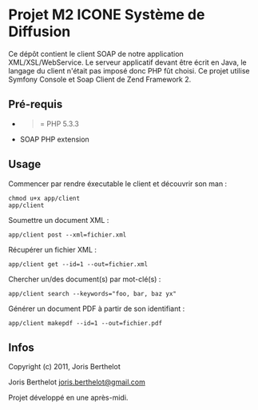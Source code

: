 # Projet M2 ICONE Système de Diffusion #

Ce dépôt contient le client SOAP de notre application XML/XSL/WebService. Le serveur applicatif devant être écrit en Java,
le langage du client n'était pas imposé donc PHP fût choisi.
Ce projet utilise Symfony Console et Soap Client de Zend Framework 2.

## Pré-requis ##
 * >= PHP 5.3.3
 * SOAP PHP extension

## Usage ##

Commencer par rendre éxecutable le client et découvrir son man :
    
    chmod u+x app/client
    app/client

Soumettre un document XML :

    app/client post --xml=fichier.xml

Récupérer un fichier XML :

    app/client get --id=1 --out=fichier.xml

Chercher un/des document(s) par mot-clé(s) :

    app/client search --keywords="foo, bar, baz yx"

Générer un document PDF à partir de son identifiant :

    app/client makepdf --id=1 --out=fichier.pdf

## Infos ##
Copyright (c) 2011, Joris Berthelot

Joris Berthelot <joris.berthelot@gmail.com>

Projet développé en une après-midi.